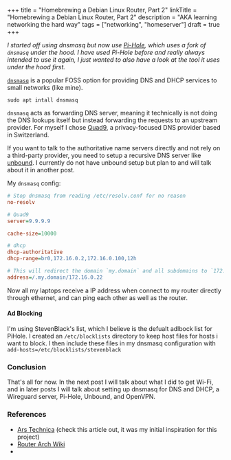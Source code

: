+++
title = "Homebrewing a Debian Linux Router, Part 2"
linkTitle = "Homebrewing a Debian Linux Router, Part 2"
description = "AKA learning networking the hard way"
tags = ["networking", "homeserver"]
draft = true
+++

*I started off using dnsmasq but now use [Pi-Hole](https://pi-hole.net/), which uses a fork of `dnsmasq` under the hood. I have used Pi-Hole before and really always intended to use it again, I just wanted to also have a look at the tool it uses under the hood first.*


[`dnsmasq`](https://dnsmasq.org/doc.html) is a popular FOSS option for providing DNS and DHCP services to small networks (like mine). 

`sudo apt intall dnsmasq`

`dnsmasq` acts as forwarding DNS server, meaning it technically is not doing the DNS lookups itself but instead forwarding the requests to an upstream provider. For myself I chose [Quad9](https://quad9.org/), a privacy-focused DNS provider based in Switzerland.

If you want to talk to the authoritative name servers directly and not rely on a third-party provider, you need to setup a recursive DNS server like [unbound](https://www.nlnetlabs.nl/projects/unbound/about/). I currently do not have unbound setup but plan to and will talk about it in another post.

My `dnsmasq` config:

```ini
# Stop dnsmasq from reading /etc/resolv.conf for no reason
no-resolv

# Quad9 
server=9.9.9.9

cache-size=10000

# dhcp
dhcp-authoritative
dhcp-range=br0,172.16.0.2,172.16.0.100,12h

# This will redirect the domain `my.domain` and all subdomains to `172.16.0.22` (the local ip address of my server)
address=/.my.domain/172.16.0.22
```
Now all my laptops receive a IP address when connect to my router directly through ethernet, and can ping each other as well as the router.

#### Ad Blocking

I'm using StevenBlack's list, which I believe is the defualt adlbock list for PiHole. I created an `/etc/blocklists` directory to keep host files for hosts i want to block. I then include these files in my dnsmasq configuration with `add-hosts=/etc/blocklists/stevenblack`

### Conclusion

That's all for now. In the next post I will talk about what I did to get Wi-Fi, and in later posts I will talk about setting up dnsmasq for DNS and DHCP, a Wireguard server, Pi-Hole, Unbound, and OpenVPN.

### References

- [Ars Technica](https://arstechnica.com/gadgets/2016/04/the-ars-guide-to-building-a-linux-router-from-scratch/) (check this article out, it was my initial inspiration for this project)
- [Router Arch Wiki](https://wiki.archlinux.org/title/Router)
-
